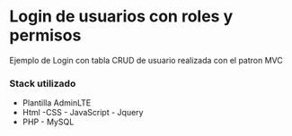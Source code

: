 # Login de usuarios con roles y permisos


<p>Ejemplo de Login con tabla CRUD de usuario realizada con el patron MVC</p>


<h3>Stack utilizado</h3>
<ul>
  <li>Plantilla AdminLTE</li>
  <li>Html -CSS - JavaScript - Jquery</li>
  <li>PHP - MySQL </li>  
</ul>
